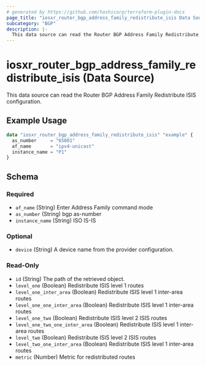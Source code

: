 ```yaml
---
# generated by https://github.com/hashicorp/terraform-plugin-docs
page_title: "iosxr_router_bgp_address_family_redistribute_isis Data Source - terraform-provider-iosxr"
subcategory: "BGP"
description: |-
  This data source can read the Router BGP Address Family Redistribute ISIS configuration.
---
```


# iosxr_router_bgp_address_family_redistribute_isis (Data Source)

This data source can read the Router BGP Address Family Redistribute ISIS configuration.

## Example Usage

```terraform
data "iosxr_router_bgp_address_family_redistribute_isis" "example" {
  as_number     = "65001"
  af_name       = "ipv4-unicast"
  instance_name = "P1"
}
```

<!-- schema generated by tfplugindocs -->
## Schema

### Required

- `af_name` (String) Enter Address Family command mode
- `as_number` (String) bgp as-number
- `instance_name` (String) ISO IS-IS

### Optional

- `device` (String) A device name from the provider configuration.

### Read-Only

- `id` (String) The path of the retrieved object.
- `level_one` (Boolean) Redistribute ISIS level 1 routes
- `level_one_inter_area` (Boolean) Redistribute ISIS level 1 inter-area routes
- `level_one_one_inter_area` (Boolean) Redistribute ISIS level 1 inter-area routes
- `level_one_two` (Boolean) Redistribute ISIS level 2 ISIS routes
- `level_one_two_one_inter_area` (Boolean) Redistribute ISIS level 1 inter-area routes
- `level_two` (Boolean) Redistribute ISIS level 2 ISIS routes
- `level_two_one_inter_area` (Boolean) Redistribute ISIS level 1 inter-area routes
- `metric` (Number) Metric for redistributed routes


